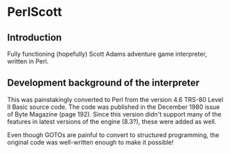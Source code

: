 # PerlScott
## Introduction
Fully functioning (hopefully) Scott Adams adventure game interpreter, written in Perl.
## Development background of the interpreter
This was painstakingly converted to Perl from the version 4.6 TRS-80 Level II Basic source code. The code was published in the December 1980 issue of Byte Magazine (page 192). Since this version didn't support many of the features in latest versions of the engine (8.3?), these were added as well.

Even though GOTOs are painful to convert to structured programming, the original code was well-written enough to make it possible!
